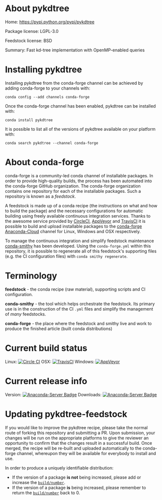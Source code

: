 About pykdtree
==============

Home: https://pypi.python.org/pypi/pykdtree

Package license: LGPL-3.0

Feedstock license: BSD

Summary: Fast kd-tree implementation with OpenMP-enabled queries



Installing pykdtree
===================

Installing pykdtree from the conda-forge channel can be achieved by adding conda-forge to your channels with:

```
conda config --add channels conda-forge
```

Once the conda-forge channel has been enabled, pykdtree can be installed with:

```
conda install pykdtree
```

It is possible to list all of the versions of pykdtree available on your platform with:

```
conda search pykdtree --channel conda-forge
```


About conda-forge
=================

conda-forge is a community-led conda channel of installable packages.
In order to provide high-quality builds, the process has been automated into the
conda-forge GitHub organization. The conda-forge organization contains one repository 
for each of the installable packages. Such a repository is known as a *feedstock*.

A feedstock is made up of a conda recipe (the instructions on what and how to build
the package) and the necessary configurations for automatic building using freely
available continuous integration services. Thanks to the awesome service provided by
[CircleCI](https://circleci.com/), [AppVeyor](http://www.appveyor.com/)
and [TravisCI](https://travis-ci.org/) it is possible to build and upload installable
packages to the [conda-forge](https://anaconda.org/conda-forge)
[Anaconda-Cloud](http://docs.anaconda.org/) channel for Linux, Windows and OSX respectively.

To manage the continuous integration and simplify feedstock maintenance
[conda-smithy](http://github.com/conda-forge/conda-smithy) has been developed.
Using the ``conda-forge.yml`` within this repository, it is possible to regenerate all of
this feedstock's supporting files (e.g. the CI configuration files) with ``conda smithy regenerate``.


Terminology
===========

**feedstock** - the conda recipe (raw material), supporting scripts and CI configuration.

**conda-smithy** - the tool which helps orchestrate the feedstock.
                   Its primary use is in the construction of the CI ``.yml`` files
                   and simplify the management of *many* feedstocks.

**conda-forge** - the place where the feedstock and smithy live and work to
                  produce the finished article (built conda distributions)

Current build status
====================
Linux: [![Circle CI](https://circleci.com/gh/conda-forge/pykdtree-feedstock.svg?style=svg)](https://circleci.com/gh/conda-forge/pykdtree-feedstock)
OSX: [![TravisCI](https://travis-ci.org/conda-forge/pykdtree-feedstock.svg?branch=master)](https://travis-ci.org/conda-forge/pykdtree-feedstock) 
Windows: [![AppVeyor](https://ci.appveyor.com/api/projects/status/github/conda-forge/pykdtree-feedstock?svg=True)](https://ci.appveyor.com/project/conda-forge/pykdtree-feedstock/branch/master)

Current release info
====================
Version: [![Anaconda-Server Badge](https://anaconda.org/conda-forge/pykdtree/badges/version.svg)](https://anaconda.org/conda-forge/pykdtree)
Downloads: [![Anaconda-Server Badge](https://anaconda.org/conda-forge/pykdtree/badges/downloads.svg)](https://anaconda.org/conda-forge/pykdtree)


Updating pykdtree-feedstock
===========================

If you would like to improve the pykdtree recipe, please take the normal
route of forking this repository and submitting a PR. Upon submission, your changes will
be run on the appropriate platforms to give the reviewer an opportunity to confirm that the
changes result in a successful build. Once merged, the recipe will be re-built and uploaded
automatically to the conda-forge channel, whereupon they will be available for everybody to
install and use.

In order to produce a uniquely identifiable distribution:
 * If the version of a package **is not** being increased, please add or increase
   the [``build/number``](http://conda.pydata.org/docs/building/meta-yaml.html#build-number-and-string). 
 * If the version of a package **is** being increased, please remember to return
   the [``build/number``](http://conda.pydata.org/docs/building/meta-yaml.html#build-number-and-string)
   back to 0.
